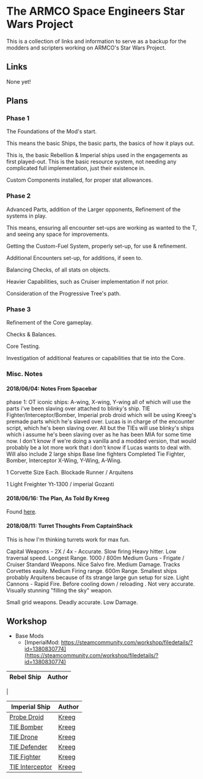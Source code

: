 # The ARMCO Space Engineers Star Wars Project
This is a collection of links and information to serve as a backup for the modders and scripters working on ARMCO's Star Wars Project.

## Links
None yet!

## Plans
### Phase 1
The Foundations of the Mod's start.

This means the basic Ships, the basic parts, the basics of how it plays out.

This is, the basic Rebellion & Imperial ships used in the engagements as first played-out. This is the basic resource system, not needing any complicated full implementation, just their existence in.

Custom Components installed, for proper stat allowances.

### Phase 2
Advanced Parts, addition of the Larger opponents, Refinement of the systems in play.

This means, ensuring all encounter set-ups are working as wanted to the T, and seeing any space for improvements.

Getting the Custom-Fuel System, properly set-up, for use & refinement.

Additional Encounters set-up, for additions, if seen to.

Balancing Checks, of all stats on objects.

Heavier Capabilities, such as Cruiser implementation if not prior.

Consideration of the Progressive Tree's path.

### Phase 3
Refinement of the Core gameplay.

Checks & Balances.

Core Testing.

Investigation of additional features or capabilities that tie into the Core.

### Misc. Notes

#### 2018/06/04: Notes From Spacebar

phase 1: OT iconic ships: A-wing, X-wing, Y-wing all of which will use the parts i've been slaving over attached to blinky's ship. TIE Fighter/Interceptor/Bomber, Imperial prob droid which will be using Kreeg's premade parts which he's slaved over. Lucas is in charge of the encounter script, which he's been slaving over. All but the TIEs will use blinky's ships which i assume he's been slaving over as he has been MIA for some time now. I don't know if we're doing a vanilla and a modded version, that would probably be a lot more work that i don't know if Lucas wants to deal with. Will also include 2 large ships
Base line fighters Completed
Tie Fighter, Bomber, Interceptor
X-Wing, Y-Wing, A-Wing.

1 Corvette Size Each.
Blockade Runner / Arquitens

1 Light Freighter
Yt-1300 /  imperial Gozanti

#### 2018/06/16: The Plan, As Told By Kreeg

Found [here](/SW_Plan.txt).

#### 2018/08/11: Turret Thoughts From CaptainShack

This is how I'm thinking turrets work for max fun.

Capital Weapons - 2X / 4x - Accurate. Slow firing Heavy hitter. Low traversal speed. Longest Range. 1000 / 800m
Medium Guns - Frigate / Cruiser Standard Weapons. Nice Salvo fire. Medium Damage. Tracks Corvettes easily. Medium Firing range. 600m Range.  Smallest ships probably Arquitens  because of its strange large gun setup for size.  Light Cannons - Rapid Fire. Before cooling down / reloading . Not very accurate. Visually stunning "filling the sky" weapon.

Small grid weapons. Deadly accurate. Low Damage.

## Workshop
- Base Mods
    - [ImperialMod: https://steamcommunity.com/workshop/filedetails/?id=1380830774](https://steamcommunity.com/workshop/filedetails/?id=1380830774)

Rebel Ship | Author
--- | ---
  |  

Imperial Ship | Author
--- | ---
[Probe Droid](https://steamcommunity.com/sharedfiles/filedetails/?id=1402516939) | [Kreeg](https://steamcommunity.com/profiles/76561198006687969)
[TIE Bomber](https://steamcommunity.com/sharedfiles/filedetails/?id=1401339954) | [Kreeg](https://steamcommunity.com/profiles/76561198006687969)
[TIE Drone](https://steamcommunity.com/sharedfiles/filedetails/?id=1401188010) | [Kreeg](https://steamcommunity.com/profiles/76561198006687969)
[TIE Defender](https://steamcommunity.com/sharedfiles/filedetails/?id=1393657020) | [Kreeg](https://steamcommunity.com/profiles/76561198006687969)
[TIE Fighter](https://steamcommunity.com/sharedfiles/filedetails/?id=1393650484) | [Kreeg](https://steamcommunity.com/profiles/76561198006687969)
[TIE Interceptor](https://steamcommunity.com/sharedfiles/filedetails/?id=1393646718) | [Kreeg](https://steamcommunity.com/profiles/76561198006687969)
